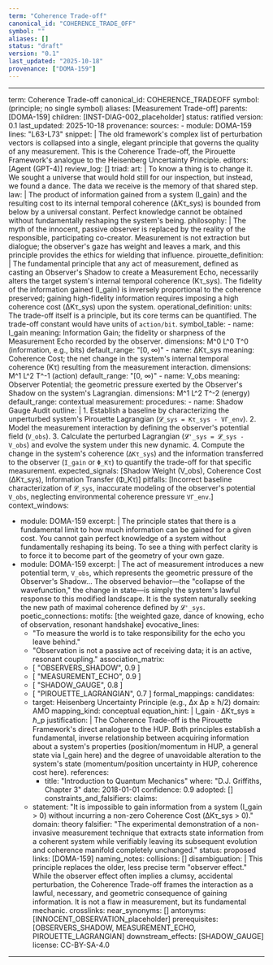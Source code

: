 ```yaml
---
term: "Coherence Trade-off"
canonical_id: "COHERENCE_TRADE_OFF"
symbol: ""
aliases: []
status: "draft"
version: "0.1"
last_updated: "2025-10-18"
provenance: ["DOMA-159"]
---
```


---
term: Coherence Trade-off
canonical_id: COHERENCE_TRADEOFF
symbol: (principle; no single symbol)
aliases: [Measurement Trade-off]
parents: [DOMA-159]
children: [INST-DIAG-002_placeholder]
status: ratified
version: 0.1
last_updated: 2025-10-18
provenance:
  sources:
    - module: DOMA-159
      lines: "L63-L73"
      snippet: |
        The old framework's complex list of perturbation vectors is collapsed into a single, elegant principle that governs the quality of any measurement. This is the Coherence Trade-off, the Pirouette Framework's analogue to the Heisenberg Uncertainty Principle.
  editors: [Agent (GPT-4)]
  review_log: []
triad:
  art: |
    To know a thing is to change it. We sought a universe that would hold still for our inspection, but instead, we found a dance. The data we receive is the memory of that shared step.
  law: |
    The product of information gained from a system (I_gain) and the resulting cost to its internal temporal coherence (ΔKτ_sys) is bounded from below by a universal constant. Perfect knowledge cannot be obtained without fundamentally reshaping the system's being.
  philosophy: |
    The myth of the innocent, passive observer is replaced by the reality of the responsible, participating co-creator. Measurement is not extraction but dialogue; the observer's gaze has weight and leaves a mark, and this principle provides the ethics for wielding that influence.
pirouette_definition: |
  The fundamental principle that any act of measurement, defined as casting an Observer's Shadow to create a Measurement Echo, necessarily alters the target system's internal temporal coherence (Kτ_sys). The fidelity of the information gained (I_gain) is inversely proportional to the coherence preserved; gaining high-fidelity information requires imposing a high coherence cost (ΔKτ_sys) upon the system.
operational_definition:
  units: The trade-off itself is a principle, but its core terms can be quantified. The trade-off constant would have units of `action/bit`.
  symbol_table:
    - name: I_gain
      meaning: Information Gain; the fidelity or sharpness of the Measurement Echo recorded by the observer.
      dimensions: M^0 L^0 T^0 (information, e.g., bits)
      default_range: "[0, ∞)"
    - name: ΔKτ_sys
      meaning: Coherence Cost; the net change in the system's internal temporal coherence (Kτ) resulting from the measurement interaction.
      dimensions: M^1 L^2 T^-1 (action)
      default_range: "[0, ∞)"
    - name: V_obs
      meaning: Observer Potential; the geometric pressure exerted by the Observer's Shadow on the system's Lagrangian.
      dimensions: M^1 L^2 T^-2 (energy)
      default_range: contextual
  measurement:
    procedures:
      - name: Shadow Gauge Audit
        outline: |
          1.  Establish a baseline by characterizing the unperturbed system's Pirouette Lagrangian (`𝓛_sys = Kτ_sys - VΓ_env`).
          2.  Model the measurement interaction by defining the observer's potential field (`V_obs`).
          3.  Calculate the perturbed Lagrangian (`𝓛'_sys = 𝓛_sys - V_obs`) and evolve the system under this new dynamic.
          4.  Compute the change in the system's coherence (`ΔKτ_sys`) and the information transferred to the observer (`I_gain` or `Φ_Kτ`) to quantify the trade-off for that specific measurement.
        expected_signals: [Shadow Weight (V_obs), Coherence Cost (ΔKτ_sys), Information Transfer (Φ_Kτ)]
        pitfalls: [Incorrect baseline characterization of `𝓛_sys`, inaccurate modeling of the observer's potential `V_obs`, neglecting environmental coherence pressure `VΓ_env`.]
context_windows:
  - module: DOMA-159
    excerpt: |
      The principle states that there is a fundamental limit to how much information can be gained for a given cost. You cannot gain perfect knowledge of a system without fundamentally reshaping its being. To see a thing with perfect clarity is to force it to become part of the geometry of your own gaze.
  - module: DOMA-159
    excerpt: |
      The act of measurement introduces a new potential term, `V_obs`, which represents the geometric pressure of the Observer's Shadow... The observed behavior—the "collapse of the wavefunction," the change in state—is simply the system's lawful response to this modified landscape. It is the system naturally seeking the new path of maximal coherence defined by `𝓛'_sys`.
poetic_connections:
  motifs: [the weighted gaze, dance of knowing, echo of observation, resonant handshake]
  evocative_lines:
    - "To measure the world is to take responsibility for the echo you leave behind."
    - "Observation is not a passive act of receiving data; it is an active, resonant coupling."
  association_matrix:
    - [ "OBSERVERS_SHADOW", 0.9 ]
    - [ "MEASUREMENT_ECHO", 0.9 ]
    - [ "SHADOW_GAUGE", 0.8 ]
    - [ "PIROUETTE_LAGRANGIAN", 0.7 ]
formal_mappings:
  candidates:
    - target: Heisenberg Uncertainty Principle (e.g., Δx Δp ≥ ħ/2)
      domain: AMO
      mapping_kind: conceptual
      equation_hint: |
        I_gain ⋅ ΔKτ_sys ≥ ℏ_p
      justification: |
        The Coherence Trade-off is the Pirouette Framework's direct analogue to the HUP. Both principles establish a fundamental, inverse relationship between acquiring information about a system's properties (position/momentum in HUP, a general state via I_gain here) and the degree of unavoidable alteration to the system's state (momentum/position uncertainty in HUP, coherence cost here).
      references:
        - title: "Introduction to Quantum Mechanics"
          where: "D.J. Griffiths, Chapter 3"
          date: 2018-01-01
      confidence: 0.9
  adopted: []
constraints_and_falsifiers:
  claims:
    - statement: "It is impossible to gain information from a system (I_gain > 0) without incurring a non-zero Coherence Cost (ΔKτ_sys > 0)."
      domain: theory
      falsifier: "The experimental demonstration of a non-invasive measurement technique that extracts state information from a coherent system while verifiably leaving its subsequent evolution and coherence manifold completely unchanged."
      status: proposed
      links: [DOMA-159]
naming_notes:
  collisions: []
  disambiguation: |
    This principle replaces the older, less precise term "observer effect." While the observer effect often implies a clumsy, accidental perturbation, the Coherence Trade-off frames the interaction as a lawful, necessary, and geometric consequence of gaining information. It is not a flaw in measurement, but its fundamental mechanic.
crosslinks:
  near_synonyms: []
  antonyms: [INNOCENT_OBSERVATION_placeholder]
  prerequisites: [OBSERVERS_SHADOW, MEASUREMENT_ECHO, PIROUETTE_LAGRANGIAN]
  downstream_effects: [SHADOW_GAUGE]
license: CC-BY-SA-4.0
---